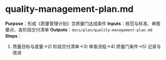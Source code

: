 # quality-management-plan.md

**Purpose**：形成《质量管理计划》含质量门达成条件
**Inputs**：规范与标准、审图要点、各阶段交付清单
**Outputs**：`docs/plan/quality-management-plan.md`
**Steps**：

1. 质量目标与度量→2) 阶段交付清单→3) 审查流程→4) 质量门条件→5) 记录与改进

